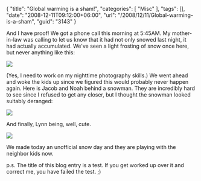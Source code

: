 {
	"title": "Global warming is a sham!",
	"categories": [
		"Misc"
	],
	"tags": [],
	"date": "2008-12-11T09:12:00+06:00",
	"url": "/2008/12/11/Global-warming-is-a-sham",
	"guid": "3143"
}

And I have proof! We got a phone call this morning at 5:45AM. My mother-in-law was calling to let us know that it had not only snowed last night, it had actually accumulated. We've seen a light frosting of snow once here, but never anything like this:

<img src="https://static.raymondcamden.com/images//blank.jpg">

(Yes, I need to work on my nighttime photography skills.) We went ahead and woke the kids up since we figured this would probably never happen again. Here is Jacob and Noah behind a snowman. They are incredibly hard to see since I refused to get any closer, but I thought the snowman looked suitably deranged:

<img src="https://static.raymondcamden.com/images/cfjedi//jacobnoah.jpg">

And finally, Lynn being, well, cute.

<img src="https://static.raymondcamden.com/images/cfjedi//lynn.jpg">

We made today an unofficial snow day and they are playing with the neighbor kids now. 

p.s. The title of this blog entry is a test. If you get worked up over it and correct me, you have failed the test. ;)